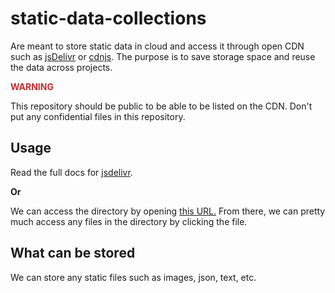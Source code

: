 # static-data-collections

Are meant to store static data in cloud and access it through open CDN such as [jsDelivr](https://www.jsdelivr.com/) or [cdnjs](https://cdnjs.com/). The purpose is to save storage space and reuse the data across projects.

<strong style="color: #cc2b2b;">WARNING</strong>

This repository should be public to be able to be listed on the CDN. Don't put any confidential files in this repository.

## Usage

Read the full docs for [jsdelivr](https://www.jsdelivr.com/?docs=gh).

**Or**

We can access the directory by opening [this URL.](https://cdn.jsdelivr.net/gh/made-indonesia/static-data-collections@master/) From there, we can pretty much access any files in the directory by clicking the file.

## What can be stored

We can store any static files such as images, json, text, etc.
